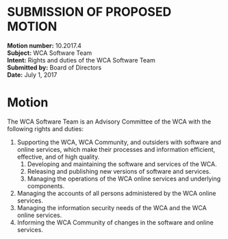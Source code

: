 # SUBMISSION OF PROPOSED MOTION

**Motion number:** 10.2017.4  
**Subject:** WCA Software Team  
**Intent:** Rights and duties of the WCA Software Team  
**Submitted by:** Board of Directors  
**Date:** July 1, 2017  

# Motion

The WCA Software Team is an Advisory Committee of the WCA with the following rights and duties:

1. Supporting the WCA, WCA Community, and outsiders with software and online services, which make their processes and information efficient, effective, and of high quality.
   1. Developing and maintaining the software and services of the WCA.
   2. Releasing and publishing new versions of software and services.
   3. Managing the operations of the WCA online services and underlying components.
2. Managing the accounts of all persons administered by the WCA online services.
3. Managing the information security needs of the WCA and the WCA online services.
4. Informing the WCA Community of changes in the software and online services.
